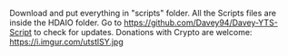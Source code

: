Download and put everything in "scripts" folder. 
All the Scripts files are inside the HDAIO folder.
Go to https://github.com/Davey94/Davey-YTS-Script to check for updates. Donations with Crypto are welcome: https://i.imgur.com/utstlSY.jpg
